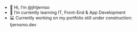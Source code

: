 - 👋 Hi, I’m @jhtjernso
- 🌱 I’m currently learning IT, Front-End & App Development
- 💻 Currently working on my portfolio still under construction: tjernsmo.dev

<!---
jhtjernsmo/jhtjernsmo is a ✨ special ✨ repository because its `README.md` (this file) appears on your GitHub profile.
You can click the Preview link to take a look at your changes.
--->
